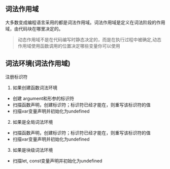 ## 词法作用域
大多数变成编程语言采用的都是词法作用域。词法作用域是定义在词法阶段的作用域，由代码块在哪里决定的。

> 动态作用域不是在代码编写时静态决定的，而是在执行过程中被确定,动态作用域使用函数调用的位置决定哪些变量你可以使用

## 词法环境(词法作用域)
注册标识符
1. 如果创建函数词法环境
  - 创建 argument和形参的标识符
  - 扫描函数声明，创建标识符；标识符已经才能在，则重写该标识符的值
  - 扫描var变量声明并初始化为undefined

2. 如果是全局词法环境
  - 扫描函数声明，创建标识符；标识符已经才能在，则重写该标识符的值
  - 扫描var变量声明并初始化为undefined

3. 如果是块级词法环境
  - 扫描let, const变量声明并初始化为undefined